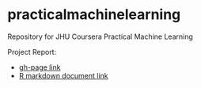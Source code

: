 # practicalmachinelearning
Repository for JHU Coursera Practical Machine Learning

Project Report:

* [gh-page link](https://galvontyr.github.io/practicalmachinelearning/)
* [R markdown document link](https://github.com/Galvontyr/practicalmachinelearning/blob/gh-pages/index.Rmd)
